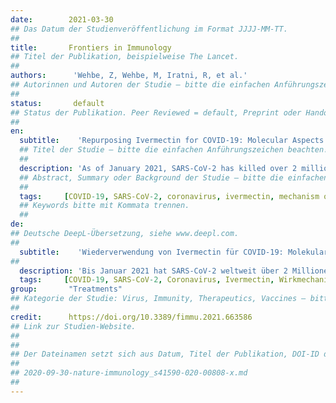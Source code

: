 ```yaml
---
date:        2021-03-30
## Das Datum der Studienveröffentlichung im Format JJJJ-MM-TT.
##
title:       Frontiers in Immunology
## Titel der Publikation, beispielweise The Lancet.
##
authors:      'Wehbe, Z, Wehbe, M, Iratni, R, et al.'
## Autorinnen und Autoren der Studie – bitte die einfachen Anführungszeichen beachten!
##
status:       default
## Status der Publikation. Peer Reviewed = default, Preprint oder Handout (Thesenpapier)
##
en:
  subtitle:    'Repurposing Ivermectin for COVID-19: Molecular Aspects and Therapeutic Possibilities'
  ## Titel der Studie – bitte die einfachen Anführungszeichen beachten!
  ##
  description: 'As of January 2021, SARS-CoV-2 has killed over 2 million individuals across the world. As such, there is an urgent need for vaccines and therapeutics to reduce the burden of COVID-19. Several vaccines, including mRNA, vector-based vaccines, and inactivated vaccines, have been approved for emergency use in various countries. However, the slow roll-out of vaccines and insufficient global supply remains a challenge to turn the tide of the pandemic. Moreover, vaccines are important tools for preventing the disease but therapeutic tools to treat patients are also needed. As such, since the beginning of the pandemic, repurposed FDA-approved drugs have been sought as potential therapeutic options for COVID-19 due to their known safety profiles and potential anti-viral effects. One of these drugs is ivermectin (IVM), an antiparasitic drug created in the 1970s. IVM later exerted antiviral activity against various viruses including SARS-CoV-2. In this review, we delineate the story of how this antiparasitic drug was eventually identified as a potential treatment option for COVID-19. We review SARS-CoV-2 lifecycle, the role of the nucleocapsid protein, the turning points in past research that provided initial ’hints’ for IVM’s antiviral activity and its molecular mechanism of action- and finally, we culminate with the current clinical findings.'
  ## Abstract, Summary oder Background der Studie – bitte die einfachen Anführungszeichen b
  ##
  tags:     [COVID-19, SARS-CoV-2, coronavirus, ivermectin, mechanism of action]
  ## Keywords bitte mit Kommata trennen.
  ##
de: 
## Deutsche DeepL-Übersetzung, siehe www.deepl.com.
##
  subtitle:    'Wiederverwendung von Ivermectin für COVID-19: Molekulare Aspekte und therapeutische Möglichkeiten'
##
  description: 'Bis Januar 2021 hat SARS-CoV-2 weltweit über 2 Millionen Menschen getötet. Es besteht daher ein dringender Bedarf an Impfstoffen und Therapeutika, um die Belastung durch COVID-19 zu verringern. Mehrere Impfstoffe, darunter mRNA, vektorbasierte Impfstoffe und inaktivierte Impfstoffe, sind in verschiedenen Ländern für den Notfalleinsatz zugelassen worden. Die langsame Einführung von Impfstoffen und die unzureichende weltweite Versorgung stellen jedoch nach wie vor eine Herausforderung dar, wenn es darum geht, der Pandemie Einhalt zu gebieten. Darüber hinaus sind Impfstoffe wichtige Instrumente zur Vorbeugung der Krankheit, aber es werden auch therapeutische Instrumente zur Behandlung der Patienten benötigt. So wurden seit Beginn der Pandemie von der FDA zugelassene Medikamente aufgrund ihres bekannten Sicherheitsprofils und ihrer potenziellen antiviralen Wirkung als potenzielle Therapieoptionen für COVID-19 gesucht. Eines dieser Medikamente ist Ivermectin (IVM), ein in den 1970er Jahren entwickeltes Antiparasitikum. Später zeigte IVM eine antivirale Wirkung gegen verschiedene Viren, darunter SARS-CoV-2. In dieser Übersichtsarbeit beschreiben wir, wie dieses Antiparasitikum schließlich als potenzielle Behandlungsoption für COVID-19 identifiziert wurde. Wir geben einen Überblick über den Lebenszyklus von SARS-CoV-2, die Rolle des Nukleokapsidproteins, die Wendepunkte in der bisherigen Forschung, die erste ’Hinweise’ auf die antivirale Aktivität von IVM lieferten, und seinen molekularen Wirkmechanismus - und schließlich kommen wir zu den aktuellen klinischen Ergebnissen.'
  tags:     [COVID-19, SARS-CoV-2, Coronavirus, Ivermectin, Wirkmechanismus]
group:       "Treatments"
## Kategorie der Studie: Virus, Immunity, Therapeutics, Vaccines – bitte die Anführungszeichen beachten!
##
credit:      https://doi.org/10.3389/fimmu.2021.663586
## Link zur Studien-Website.
##
##
## Der Dateinamen setzt sich aus Datum, Titel der Publikation, DOI-ID der Studie (nach dem letzten Slash) und der Dateiendung zusammen. Bitte den Unterstrich vor der DOI-ID beachten!
##
## 2020-09-30-nature-immunology_s41590-020-00808-x.md
##
---
```

<object data="{{ page.link }}" style='height:calc(100vh - 400px); width: 100%' type='application/pdf'></object>
